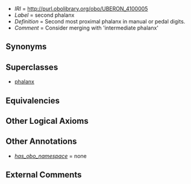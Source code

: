  * *IRI* = http://purl.obolibrary.org/obo/UBERON_4100005
 * *Label* = second phalanx
 * *Definition* = Second most proximal phalanx in manual or pedal digits.
 * *Comment* = Consider merging with 'intermediate phalanx'

## Synonyms


## Superclasses

 * [phalanx](../../UBERON/21/UBERON_0003221.md)

## Equivalencies


## Other Logical Axioms


## Other Annotations

 * *[has_obo_namespace](../../ce/oboInOwl#hasOBONamespace.md)* = none

## External Comments

